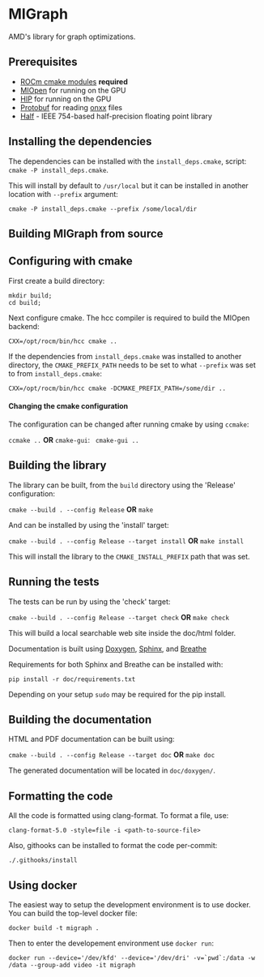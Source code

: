 # MIGraph

AMD's library for graph optimizations.

## Prerequisites
* [ROCm cmake modules](https://github.com/RadeonOpenCompute/rocm-cmake) **required**
* [MIOpen](https://github.com/ROCmSoftwarePlatform/MIOpen) for running on the GPU
* [HIP](https://github.com/ROCm-Developer-Tools/HIP) for running on the GPU
* [Protobuf](https://github.com/google/protobuf) for reading [onxx](https://github.com/onnx/onnx) files
* [Half](http://half.sourceforge.net/) - IEEE 754-based half-precision floating point library

## Installing the dependencies

The dependencies can be installed with the `install_deps.cmake`, script: `cmake -P install_deps.cmake`.

This will install by default to `/usr/local` but it can be installed in another location with `--prefix` argument:

```
cmake -P install_deps.cmake --prefix /some/local/dir
```


## Building MIGraph from source

## Configuring with cmake

First create a build directory:


```
mkdir build; 
cd build;
```

Next configure cmake. The hcc compiler is required to build the MIOpen backend:


```
CXX=/opt/rocm/bin/hcc cmake ..
```

If the dependencies from `install_deps.cmake` was installed to another directory, the `CMAKE_PREFIX_PATH` needs to be set to what `--prefix` was set to from `install_deps.cmake`:


```
CXX=/opt/rocm/bin/hcc cmake -DCMAKE_PREFIX_PATH=/some/dir ..
```


#### Changing the cmake configuration

The configuration can be changed after running cmake by using `ccmake`:

` ccmake .. ` **OR** `cmake-gui`: ` cmake-gui ..`

## Building the library

The library can be built, from the `build` directory using the 'Release' configuration:

` cmake --build . --config Release ` **OR** ` make `

And can be installed by using the 'install' target:

` cmake --build . --config Release --target install ` **OR** ` make install `

This will install the library to the `CMAKE_INSTALL_PREFIX` path that was set. 

## Running the tests

The tests can be run by using the 'check' target:

` cmake --build . --config Release --target check ` **OR** ` make check `

This will build a local searchable web site inside the doc/html folder.

Documentation is built using [Doxygen](http://www.stack.nl/~dimitri/doxygen/download.html), [Sphinx](http://www.sphinx-doc.org/en/stable/index.html), and [Breathe](https://breathe.readthedocs.io/en/latest/)

Requirements for both Sphinx and Breathe can be installed with:

`pip install -r doc/requirements.txt`

Depending on your setup `sudo` may be required for the pip install.

## Building the documentation

HTML and PDF documentation can be built using:

`cmake --build . --config Release --target doc` **OR** `make doc`

The generated documentation will be located in `doc/doxygen/`.

## Formatting the code

All the code is formatted using clang-format. To format a file, use:

```
clang-format-5.0 -style=file -i <path-to-source-file>
```

Also, githooks can be installed to format the code per-commit:

```
./.githooks/install
```

## Using docker

The easiest way to setup the development environment is to use docker. You can build the top-level docker file:

    docker build -t migraph .

Then to enter the developement environment use `docker run`:

    docker run --device='/dev/kfd' --device='/dev/dri' -v=`pwd`:/data -w /data --group-add video -it migraph
